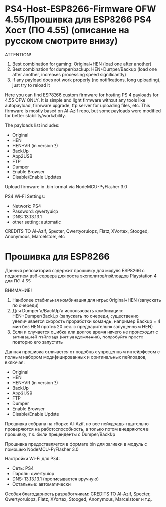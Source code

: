# PS4-Host-ESP8266-Firmware OFW 4.55/Прошивка для ESP8266 PS4 Хост (ПО 4.55) (описание на русском смотрите внизу)

ATTENTION!
1. Best combination for gaming: Original+HEN (load one after another)
2. Best combination for dumper/backup: HEN+Dumper/Backup (load one after another, increases processing speed significantly)
3. If any payload does not work properly (no notifications, long uploading), just try to reload it

Here you can find ESP8266 custom firmware for hosting PS 4 payloads for 4.55 OFW ONLY. It is simple and light firmware without any tools like autopayload, firmware upgrade, ftp server for uploading files, etc. This firmware is mostly based on Al-Azif repo, but some payloads were modified for better stability/workability.

The payloads list includes:
- Original
- HEN
- HEN+VR (in version 2)
- BackUp
- App2USB
- FTP
- Dumper
- Enable Browser
- Disable/Enable Updates

Upload firmware in .bin format via NodeMCU-PyFlasher 3.0 

PS4 Wi-Fi Settings:
- Network: PS4
- Password: qwertyuiop
- DNS: 13.13.13.1
- other setting: automatic

CREDITS TO 
Al-Azif, Specter, Qwertyoruiopz, Flatz, XVortex, Stooged, Anonymous, Marcelstoer, etc


# Прошивка для ESP8266
Данный репозиторий содержит прошивку для модуля ESP8266 с поднятием вэб-сервера для хоста эксполитов/пэйлоадов Playstation 4 для ПО 4.55

ВНИМАНИЕ!
1. Наиболее стабильная комбинация для игры: Original+HEN (запускать по очереди)
2. Для Dumper'а/BackUp'а использовать комбинацию: HEN+Dumper/BackUp (запускать по очереди, существенно увеличивается скорость проработки команды, например Backup = 4 мин без HEN против 20 сек. с предварительно запущенным HEN)
3. Если и случается ошибка или долгое время ничего не происходит с активацией пэйлоада (нет уведомления), попробуйте просто повторно его запустить

Данная прошивка отличается от подобных упрощенным интейрфесом с полным набором модифицированных и оригинальных пейлоадов, включая:
- Original
- HEN
- HEN+VR (in version 2)
- BackUp
- App2USB
- FTP
- Dumper
- Enable Browser
- Disable/Enable Update

Прошивка собрана на сборке Al-Azif, но все пейлдоады тщательно проверяются на работоспособность, а только потом внедряются в прошивку, т.к. были преценденты с Dumper/BackUp

Прошивка предоставляется в формате bin для заливки в модуль с помощью NodeMCU-PyFlasher 3.0

Настройки Wi-Fi для PS4:
- Сеть: PS4
- Пароль: qwertyuiop
- DNS: 13.13.13.1 (прописывается вручную)
- Остальные: автоматически

Особая благодарность разработчикам: CREDITS TO Al-Azif, Specter, Qwertyoruiopz, Flatz, XVortex, Stooged, Anonymous, Marcelstoer и т.д.
